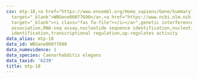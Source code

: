 ```yaml
---
csv: mtp-18,<a href="https://www.ensembl.org/Homo_sapiens/Gene/Summary?db=core;g=WBGene00077690"
  target="_blank">WBGene00077690</a>,<a href="https://www.ncbi.nlm.nih.gov/pubmed/27496166"
  target="_blank"><i class="fas fa-file"></i></a>",genetic interference,functional
  association,RNA-seq assay,nucleotide sequence identification,nucleotide sequence
  identification,transcriptional regulation,up-regulates activity
data_alias: mtp-18
data_id: WBGene00077690
data_numevidence: 1
data_species: Caenorhabditis elegans
data_taxid: '6239'
title: mtp-18
---
```

